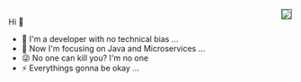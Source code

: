 <img align="right" style="border: solid 1px #30363d" src="https://github-readme-stats.vercel.app/api?username=xxxcrel&show_icons=true&icon_color=EB5757&text_color=f6d365&bg_color=363636&hide_title=true" />

Hi 👋

- :yellow_heart: I'm a developer with no technical bias ...
- :dart: Now I'm focusing on Java and Microservices ...
- :stuck_out_tongue_winking_eye: No one can kill you? I'm no one
- :zap: Everythings gonna be okay ...
